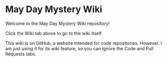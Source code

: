 # May Day Mystery Wiki
Welcome to the May Day Mystery Wiki repository!

Click the Wiki tab above to go to the wiki itself.

This wiki is on GitHub, a website intended for code repositories. However, I am just using it for its wiki feature, so you can ignore the Code and Pull Requests tabs.
